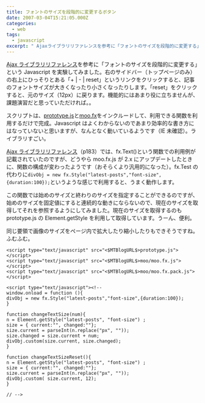 ```yaml
---
title: フォントのサイズを段階的に変更するボタン
date: 2007-03-04T15:21:05.000Z
categories:
  - web
tags:
  - javascript
excerpt: " Ajaxライブラリリファレンスを参考に「フォントのサイズを段階的に変更する」というJavascriptを実験してみました。右のサイドバー（トップページのみ）の右上にひっそりとある「+ | - | reset」というリンクをクリックすると、記事のフォントサイズが大きくなったり小さくなったりします。「reset」をクリックすると、元のサイズ（12px）に戻ります。機能的にはあまり役に立ちませんが、課題演習だと思っていただければ。。"
---
```


[Ajax ライブラリリファレンス](http://www.amazon.co.jp/exec/obidos/ASIN/4861004314/ref=nosim/yutakayamaguc-22)を参考に「フォントのサイズを段階的に変更する」という Javascript を実験してみました。右のサイドバー（トップページのみ）の右上にひっそりとある「+ | - | reset」というリンクをクリックすると、記事のフォントサイズが大きくなったり小さくなったりします。「reset」をクリックすると、元のサイズ（12px）に戻ります。機能的にはあまり役に立ちませんが、課題演習だと思っていただければ。。

スクリプトは、[prototype.js](http://www.prototypejs.org/)と[moo.fx](http://moofx.mad4milk.net/)をインクルードして、利用できる関数を利用するだけで完成。Javascript はよくわからないのであまり効率的な書き方にはなっていないと思いますが、なんとなく動いているようです（IE 未確認）。ライブラリすごい。

[Ajax ライブラリリファレンス](http://www.amazon.co.jp/exec/obidos/ASIN/4861004314/ref=nosim/yutakayamaguc-22)（p183）では、fx.Text()という関数での利用例が記載されていたのですが、どうやら moo.fx.js が 2.x にアップデートしたときに、関数の構成が変わったようです（おそらくより汎用的になった）。fx.Test の代わりに`divObj = new fx.Style("latest-posts","font-size",{duration:100});`というような感じで利用すると、うまく動作します。

この関数では始めのサイズと終わりのサイズを指定することができるのですが、始めのサイズを固定値にすると連続的な動きにならないので、現在のサイズを取得してそれを参照するようにしてみました。現在のサイズを取得するのも prototype.js の Element.getStyle を利用して取得しています。うーん、便利。

同じ要領で画像のサイズをページ内で拡大したり縮小したりもできそうですね。ふむふむ。

```
<script type="text/javascript" src="<$MTBlogURL$>prototype.js"></script>
<script type="text/javascript" src="<$MTBlogURL$>moo/moo.fx.js"></script>
<script type="text/javascript" src="<$MTBlogURL$>moo/moo.fx.pack.js"></script>

<script type="text/javascript"><!--
window.onload = function (){
divObj = new fx.Style("latest-posts","font-size",{duration:100});
}

function changeTextSize(num){
n = Element.getStyle("latest-posts", "font-size") ;
size = { current:"", changed:""};
size.current = parseInt(n.replace("px", ""));
size.changed = size.current + num;
divObj.custom(size.current, size.changed);
}

function changeTextSizeReset(){
n = Element.getStyle("latest-posts", "font-size") ;
size = { current:"", changed:""};
size.current = parseInt(n.replace("px", ""));
divObj.custom( size.current, 12);
}

// -->

```
